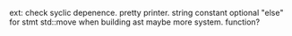 ext:
    check syclic depenence.
    pretty printer.
    string constant
    optional "else"
    for stmt
    std::move when building ast
    maybe more system. function?
